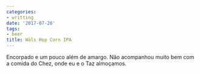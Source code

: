 ```yaml
---
categories:
- writting
date: '2017-07-20'
tags:
- beer
title: Wäls Hop Corn IPA
---
```


Encorpado e um pouco além de amargo. Não acompanhou muito bem com a comida do Chez, onde eu e o Taz almoçamos.